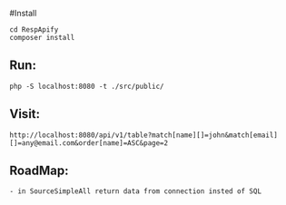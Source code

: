 #Install

    cd RespApify
    composer install



## Run:

    php -S localhost:8080 -t ./src/public/

## Visit:

    http://localhost:8080/api/v1/table?match[name][]=john&match[email][]=any@email.com&order[name]=ASC&page=2

## RoadMap:

    - in SourceSimpleAll return data from connection insted of SQL

